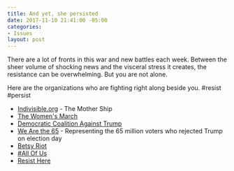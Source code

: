 ```yaml
---
title: And yet, she persisted
date: 2017-11-10 21:41:00 -05:00
categories:
- Issues
layout: post
---
```


There are a lot of fronts in this war and new battles each week. Between the sheer volume of shocking news and the visceral stress it creates, the resistance can be overwhelming. But you are not alone. 

Here are the organizations who are fighting right along beside you. #resist #persist
* [Indivisible.org](https://www.indivisible.org/) - The Mother Ship
* [The Women's March](http://bit.ly/2zx7YKs)
* [Democratic Coalition Against Trump](http://bit.ly/2zOHh55)
* [We Are the 65](http://thesixtyfive.org/home) - Representing the 65 million voters who rejected Trump on election day
* [Betsy Riot](http://betsyriot.com/)
* [#All Of Us](http://www.allofus.org/)
* [Resist Here](http://resisthere.org/)